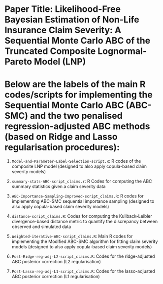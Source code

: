 # Paper Title: Likelihood-Free Bayesian Estimation of Non-Life Insurance Claim Severity: A Sequential Monte Carlo ABC of the Truncated Composite Lognormal-Pareto Model (LNP)







# Below are the labels of the main R codes/scripts for implementing the Sequential Monte Carlo ABC (ABC-SMC) and the two penalised regression-adjusted ABC methods (based on Ridge and Lasso regularisation procedures):

1. `Model-and-Parameter-Label-Selection-script.R`: R codes of the composite LNP model (designed to also apply copula-based claim severity models)

2. `summary-stats-ABC-script_claims.r`: R Codes for computing the ABC summary statistics given a claim severity data

3. `ABC-Importance-Sampling-Improved-script_claims.R`: R codes for implementing ABC-SMC sequential importance sampling (designed to also apply copula-based claim severity models)

4. `distance-script_claims.R`: Codes for computing the Kullback-Leibler divergence-based distance metric to quantify the discrepancy between observed and simulated data 

5. `Weighted-iterative-ABC-script_claims.R`:  Main R codes for implementing the Modified ABC-SMC algorithm for fitting claim severity models (designed to also apply copula-based claim severity models)

6. `Post-Ridge-reg-adj-L2-script_claims.R`: Codes for the ridge-adjusted ABC posterior correction (L2 regularisation)

7. `Post-Lasso-reg-adj-L1-script_claims.R`: Codes for the lasso-adjusted ABC posterior correction (L1 regularisation)
